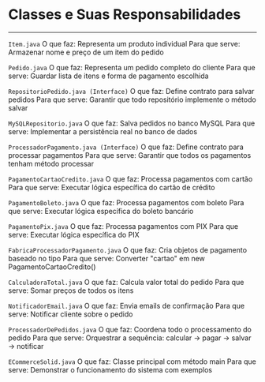 # Classes e Suas Responsabilidades
---
```Item.java```
O que faz: Representa um produto individual
Para que serve: Armazenar nome e preço de um item do pedido

```Pedido.java```
O que faz: Representa um pedido completo do cliente
Para que serve: Guardar lista de itens e forma de pagamento escolhida

```RepositorioPedido.java (Interface)```
O que faz: Define contrato para salvar pedidos
Para que serve: Garantir que todo repositório implemente o método salvar

```MySQLRepositorio.java```
O que faz: Salva pedidos no banco MySQL
Para que serve: Implementar a persistência real no banco de dados

```ProcessadorPagamento.java (Interface)```
O que faz: Define contrato para processar pagamentos
Para que serve: Garantir que todos os pagamentos tenham método processar

```PagamentoCartaoCredito.java```
O que faz: Processa pagamentos com cartão
Para que serve: Executar lógica específica do cartão de crédito

```PagamentoBoleto.java```
O que faz: Processa pagamentos com boleto
Para que serve: Executar lógica específica do boleto bancário

```PagamentoPix.java```
O que faz: Processa pagamentos com PIX
Para que serve: Executar lógica específica do PIX

```FabricaProcessadorPagamento.java```
O que faz: Cria objetos de pagamento baseado no tipo
Para que serve: Converter "cartao" em new PagamentoCartaoCredito()

```CalculadoraTotal.java```
O que faz: Calcula valor total do pedido
Para que serve: Somar preços de todos os itens

```NotificadorEmail.java```
O que faz: Envia emails de confirmação
Para que serve: Notificar cliente sobre o pedido

```ProcessadorDePedidos.java```
O que faz: Coordena todo o processamento do pedido
Para que serve: Orquestrar a sequência: calcular → pagar → salvar → notificar

```ECommerceSolid.java```
O que faz: Classe principal com método main
Para que serve: Demonstrar o funcionamento do sistema com exemplos
